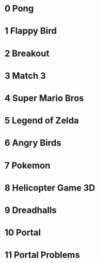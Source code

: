 # 0 Pong

# 1 Flappy Bird

# 2 Breakout

# 3 Match 3

# 4 Super Mario Bros

# 5 Legend of Zelda

# 6 Angry Birds

# 7 Pokemon

# 8 Helicopter Game 3D

# 9 Dreadhalls

# 10 Portal

# 11 Portal Problems 